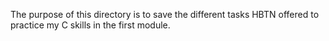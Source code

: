 The purpose of this directory is to save the different tasks HBTN offered to practice my C skills in the first module.
